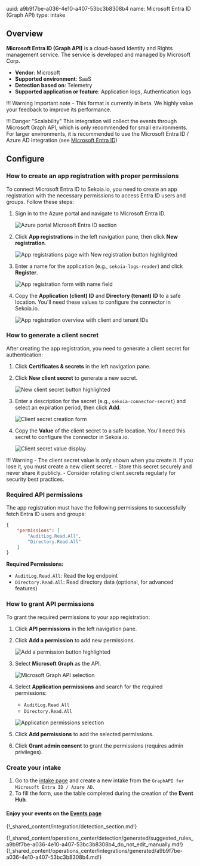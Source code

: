 uuid: a9b9f7be-a036-4e10-a407-53bc3b8308b4
name: Microsoft Entra ID (Graph API)
type: intake

## Overview

**Microsoft Entra ID (Graph API)** is a cloud-based Identity and Rights management service. The service is developed and managed by Microsoft Corp.

- **Vendor**: Microsoft
- **Supported environment**: SaaS
- **Detection based on**: Telemetry
- **Supported application or feature**: Application logs, Authentication logs

!!! Warning
    Important note - This format is currently in beta. We highly value your feedback to improve its performance.
    
!!! Danger "Scalability"
    This integration will collect the events through Microsoft Graph API, which is only recommended for small environments. For larger environments, it is recommended to use the Microsoft Entra ID / Azure AD integration (see [Microsoft Entra ID](entra_id.md))

## Configure

### How to create an app registration with proper permissions

To connect Microsoft Entra ID to Sekoia.io, you need to create an app registration with the necessary permissions to access Entra ID users and groups. Follow these steps:

1. Sign in to the Azure portal and navigate to Microsoft Entra ID.

    ![Azure portal Microsoft Entra ID section](/assets/integration/cloud_and_saas/entra_id/entra_id_application_1.png)

2. Click **App registrations** in the left navigation pane, then click **New registration**.

    ![App registrations page with New registration button highlighted](/assets/integration/cloud_and_saas/entra_id/entra_id_application_2.png)

3. Enter a name for the application (e.g., `sekoia-logs-reader`) and click **Register**.

    ![App registration form with name field](/assets/integration/cloud_and_saas/entra_id/entra_id_application_3.png)

4. Copy the **Application (client) ID** and **Directory (tenant) ID** to a safe location. You'll need these values to configure the connector in Sekoia.io.

    ![App registration overview with client and tenant IDs](/assets/integration/cloud_and_saas/entra_id/entra_id_application_4.png)

### How to generate a client secret

After creating the app registration, you need to generate a client secret for authentication:

1. Click **Certificates & secrets** in the left navigation pane.

2. Click **New client secret** to generate a new secret.

    ![New client secret button highlighted](/assets/integration/cloud_and_saas/entra_id/entra_id_application_5.png)

3. Enter a description for the secret (e.g., `sekoia-connector-secret`) and select an expiration period, then click **Add**.

    ![Client secret creation form](/assets/integration/cloud_and_saas/entra_id/entra_id_application_6.png)

4. Copy the **Value** of the client secret to a safe location. You'll need this secret to configure the connector in Sekoia.io.

    ![Client secret value display](/assets/integration/cloud_and_saas/entra_id/entra_id_application_7.png)

!!! Warning
    - The client secret value is only shown when you create it. If you lose it, you must create a new client secret.
    - Store this secret securely and never share it publicly.
    - Consider rotating client secrets regularly for security best practices.

### Required API permissions

The app registration must have the following permissions to successfully fetch Entra ID users and groups:

```json
{
    "permissions": [
        "AuditLog.Read.All",
        "Directory.Read.All"
    ]
}
```

**Required Permissions:**
- `AuditLog.Read.All`: Read the log endpoint
- `Directory.Read.All`: Read directory data (optional, for advanced features)

### How to grant API permissions

To grant the required permissions to your app registration:

1. Click **API permissions** in the left navigation pane.

2. Click **Add a permission** to add new permissions.

    ![Add a permission button highlighted](/assets/integration/cloud_and_saas/entra_id/entra_id_application_8.png)

3. Select **Microsoft Graph** as the API.

    ![Microsoft Graph API selection](/assets/integration/cloud_and_saas/entra_id/entra_id_application_9.png)

4. Select **Application permissions** and search for the required permissions:
   - `AuditLog.Read.All`
   - `Directory.Read.All`

    ![Application permissions selection](/assets/integration/cloud_and_saas/entra_id/entra_id_application_10.png)

5. Click **Add permissions** to add the selected permissions.

6. Click **Grant admin consent** to grant the permissions (requires admin privileges).

### Create your intake

1. Go to the [intake page](https://app.sekoia.io/operations/intakes) and create a new intake from the `GraphAPI for Microsoft Entra ID / Azure AD`.
2. To fill the form, use the table completed during the creation of the **Event Hub**.


#### Enjoy your events on the [Events page](https://app.sekoia.io/operations/events)

{!_shared_content/integration/detection_section.md!}

{!_shared_content/operations_center/detection/generated/suggested_rules_a9b9f7be-a036-4e10-a407-53bc3b8308b4_do_not_edit_manually.md!}
{!_shared_content/operations_center/integrations/generated/a9b9f7be-a036-4e10-a407-53bc3b8308b4.md!}


